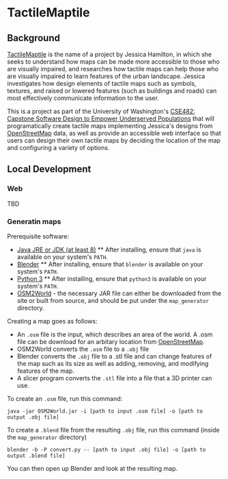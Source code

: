 # TactileMaptile

## Background

[TactileMaptile](https://digital.lib.washington.edu/researchworks/handle/1773/40212) is the name of a project by Jessica Hamilton, in which she seeks to understand how maps can be made more accessible to those who are visually impaired, and researches how tactile maps can help those who are visually impaired to learn features of the urban landscape. Jessica investigates how design elements of tactile maps such as symbols, textures, and raised or lowered features (such as buildings and roads) can most effectively communicate information  to the user.

This is a project as part of the University of Washington's [CSE482: Capstone Software Design to Empower Underserved Populations](https://courses.cs.washington.edu/courses/cse482/18wi) that will programatically create tactile maps implementing Jessica's designs from [OpenStreetMap](http://www.openstreetmap.org) data, as well as provide an accessible web interface so that users can design their own tactile maps by deciding the location of the map and configuring a variety of options. 

## Local Development

### Web
TBD

### Generatin maps

Prerequisite software:
* [Java JRE or JDK (at least 8)](http://www.oracle.com/technetwork/java/javase/downloads/index.html)
    ** After installing, ensure that `java` is available on your system's `PATH`.
* [Blender](https://www.blender.org/download/)
    ** After installing, ensure that `blender` is available on your system's `PATH`. 
* [Python 3](https://www.python.org/downloads/)
    ** After installing, ensure that `python3` is available on your system's `PATH`.
* [OSM2World](http://osm2world.org/download/) - the necessary JAR file can either be downloaded from the site or built from source, and should be put under the `map_generator` directory.

Creating a map goes as follows:
* An `.osm` file is the input, which describes an area of the world. A .osm file can be download for an arbitary location from [OpenStreetMap](http://www.openstreetmap.org).
* OSM2World converts the `.osm` file to a `.obj` file
* Blender converts the `.obj` file to a .stl file and can change features of the map such as its size as well as adding, removing, and modifying features of the map.
* A slicer program converts the `.stl` file into a file that a 3D printer can use.

To create an `.osm` file, run this command:

```
java -jar OSM2World.jar -i [path to input .osm file] -o [path to output .obj file]
```

To create a `.blend` file from the resulting `.obj` file, run this command (inside the `map_generator` directory)

```
blender -b -P convert.py -- [path to input .obj file] -o [path to output .blend file]
```

You can then open up Blender and look at the resulting map.
